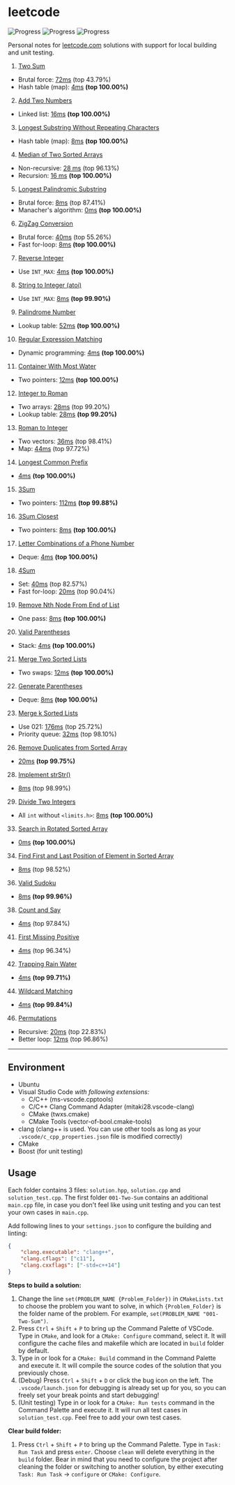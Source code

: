 # leetcode

![Progress](http://progressed.io/bar/76?title=TimingTop99+)
![Progress](http://progressed.io/bar/20?title=TopInterviewed)
![Progress](http://progressed.io/bar/3?title=All)

Personal notes for [leetcode.com](https://leetcode.com) solutions with support for local building and unit testing.

1. [Two Sum](https://leetcode.com/problems/two-sum/description/)

- Brutal force: [72ms](https://leetcode.com/submissions/detail/162240348/) (top 43.79%)
- Hash table (map): [4ms](https://leetcode.com/submissions/detail/162239318/) **(top 100.00%)**

2. [Add Two Numbers](https://leetcode.com/problems/add-two-numbers/description/)

- Linked list: [16ms](https://leetcode.com/submissions/detail/162239592/) **(top 100.00%)**

3. [Longest Substring Without Repeating Characters](https://leetcode.com/problems/longest-substring-without-repeating-characters/)

- Hash table (map): [8ms](https://leetcode.com/submissions/detail/162239918/) **(top 100.00%)**

4. [Median of Two Sorted Arrays](https://leetcode.com/problems/median-of-two-sorted-arrays/)

- Non-recursive: [28 ms](https://leetcode.com/submissions/detail/207084478/) (top 96.13%)
- Recursion: [16 ms](https://leetcode.com/submissions/detail/162238879/) **(top 100.00%)**

5. [Longest Palindromic Substring](https://leetcode.com/problems/longest-palindromic-substring/)

- Brutal force: [8ms](https://leetcode.com/submissions/detail/162245132/) (top 87.41%)
- Manacher's algorithm: [0ms](https://leetcode.com/submissions/detail/163268305/) **(top 100.00%)**

6. [ZigZag Conversion](https://leetcode.com/problems/zigzag-conversion/)

- Brutal force: [40ms](https://leetcode.com/submissions/detail/163403986/) (top 55.26%)
- Fast for-loop: [8ms](https://leetcode.com/submissions/detail/163405430/) **(top 100.00%)**

7. [Reverse Integer](https://leetcode.com/problems/reverse-integer/)

- Use `INT_MAX`: [4ms](https://leetcode.com/submissions/detail/163412779/) **(top 100.00%)**

8. [String to Integer (atoi)](https://leetcode.com/submissions/detail/163418517/)

- Use `INT_MAX`: [8ms](https://leetcode.com/submissions/detail/163418517/) **(top 99.90%)**

9. [Palindrome Number](https://leetcode.com/problems/palindrome-number/)

- Lookup table: [52ms](https://leetcode.com/submissions/detail/163427855/) **(top 100.00%)**

10. [Regular Expression Matching](https://leetcode.com/problems/regular-expression-matching/)

- Dynamic programming: [4ms](https://leetcode.com/submissions/detail/163443067/) **(top 100.00%)**

11. [Container With Most Water](https://leetcode.com/problems/container-with-most-water/)

- Two pointers: [12ms](https://leetcode.com/submissions/detail/207126145/) **(top 100.00%)**

12. [Integer to Roman](https://leetcode.com/problems/integer-to-roman/)

- Two arrays: [28ms](https://leetcode.com/submissions/detail/207183826/) (top 99.20%)
- Lookup table: [28ms](https://leetcode.com/submissions/detail/207184862/) **(top 99.20%)**

13. [Roman to Integer](https://leetcode.com/problems/roman-to-integer/)

- Two vectors: [36ms](https://leetcode.com/submissions/detail/208110036/) (top 98.41%)
- Map: [44ms](https://leetcode.com/submissions/detail/208111358/) (top 97.72%)

14. [Longest Common Prefix](https://leetcode.com/problems/longest-common-prefix/)

- [4ms](https://leetcode.com/submissions/detail/208296888/) **(top 100.00%)**

15. [3Sum](https://leetcode.com/problems/3sum/)

- Two pointers: [112ms](https://leetcode.com/submissions/detail/208704228/) **(top 99.88%)**

16. [3Sum Closest](https://leetcode.com/problems/3sum-closest/)

- Two pointers: [8ms](https://leetcode.com/submissions/detail/208717787/) **(top 100.00%)**

17. [Letter Combinations of a Phone Number](https://leetcode.com/problems/letter-combinations-of-a-phone-number/)

- Deque: [4ms](https://leetcode.com/submissions/detail/208767129/) **(top 100.00%)**

18. [4Sum](https://leetcode.com/problems/4sum/)

- Set: [40ms](https://leetcode.com/submissions/detail/208778417/) (top 82.57%)
- Fast for-loop: [20ms](https://leetcode.com/submissions/detail/208780575/) (top 90.04%)

19. [Remove Nth Node From End of List](https://leetcode.com/problems/remove-nth-node-from-end-of-list/)

- One pass: [8ms](https://leetcode.com/submissions/detail/208784263/) **(top 100.00%)**

20. [Valid Parentheses](https://leetcode.com/problems/valid-parentheses/)

- Stack: [4ms](https://leetcode.com/submissions/detail/208788918/) **(top 100.00%)**

21. [Merge Two Sorted Lists](https://leetcode.com/problems/merge-two-sorted-lists/)

- Two swaps: [12ms](https://leetcode.com/submissions/detail/209094239/) **(top 100.00%)**

22. [Generate Parentheses](https://leetcode.com/problems/generate-parentheses/)

- Deque: [8ms](https://leetcode.com/submissions/detail/209312997/) **(top 100.00%)**

23. [Merge k Sorted Lists](https://leetcode.com/problems/merge-k-sorted-lists/)

- Use 021: [176ms](https://leetcode.com/submissions/detail/209596082/) (top 25.72%)
- Priority queue: [32ms](https://leetcode.com/submissions/detail/209600116/) (top 98.10%)

26. [Remove Duplicates from Sorted Array](https://leetcode.com/problems/remove-duplicates-from-sorted-array/)

- [20ms](https://leetcode.com/submissions/detail/213952893/) **(top 99.75%)**

28. [Implement strStr()](https://leetcode.com/problems/implement-strstr/)

- [8ms](https://leetcode.com/submissions/detail/213957985/) (top 98.99%)

29. [Divide Two Integers](https://leetcode.com/problems/divide-two-integers/)

- All `int` without `<limits.h>`: [8ms](https://leetcode.com/submissions/detail/214028878/) **(top 100.00%)**

33. [Search in Rotated Sorted Array](https://leetcode.com/problems/search-in-rotated-sorted-array/)

- [0ms](https://leetcode.com/submissions/detail/229278082/) **(top 100.00%)**

34. [Find First and Last Position of Element in Sorted Array](https://leetcode.com/problems/find-first-and-last-position-of-element-in-sorted-array/)

- [8ms](https://leetcode.com/submissions/detail/229284793/) (top 98.52%)

36. [Valid Sudoku](https://leetcode.com/problems/valid-sudoku/)

- [8ms](https://leetcode.com/submissions/detail/229539524/) **(top 99.96%)**

38. [Count and Say](https://leetcode.com/problems/count-and-say/)

- [4ms](https://leetcode.com/submissions/detail/229554165/) (top 97.84%)

41. [First Missing Positive](https://leetcode.com/problems/first-missing-positive/)

- [4ms](https://leetcode.com/submissions/detail/229675184/) (top 96.34%)

42. [Trapping Rain Water](https://leetcode.com/problems/trapping-rain-water/)

- [4ms](https://leetcode.com/submissions/detail/229679714/) **(top 99.71%)**

44. [Wildcard Matching](https://leetcode.com/problems/wildcard-matching/)

- [4ms](https://leetcode.com/submissions/detail/229689968/) **(top 99.84%)**

46. [Permutations](https://leetcode.com/problems/permutations/)

- Recursive: [20ms](https://leetcode.com/submissions/detail/229700657/) (top 22.83%)
- Better loop: [12ms](https://leetcode.com/submissions/detail/229703064/) (top 96.86%)

------

## Environment

- Ubuntu
- Visual Studio Code *with following extensions:*
  - C/C++ (ms-vscode.cpptools)
  - C/C++ Clang Command Adapter (mitaki28.vscode-clang)
  - CMake (twxs.cmake)
  - CMake Tools (vector-of-bool.cmake-tools)
- clang (clang++ is used. You can use other tools as long as your `.vscode/c_cpp_properties.json` file is modified correctly) 
- CMake
- Boost (for unit testing)

## Usage

Each folder contains 3 files: `solution.hpp`, `solution.cpp` and `solution_test.cpp`. The first folder `001-Two-Sum` contains an additional `main.cpp` file, in case you don't feel like using unit testing and you can test your own cases in `main.cpp`.

Add following lines to your `settings.json` to configure the building and linting:

```json
{
    "clang.executable": "clang++",
    "clang.cflags": ["c11"],
    "clang.cxxflags": ["-std=c++14"]
}
```

**Steps to build a solution:**

1. Change the line `set(PROBLEM_NAME {Problem_Folder})` in `CMakeLists.txt` to choose the problem you want to solve, in which `{Problem_Folder}` is the folder name of the problem. For example, `set(PROBLEM_NAME "001-Two-Sum")`.
2. Press `Ctrl` + `Shift` + `P` to bring up the Command Palette of VSCode. Type in `CMake`, and look for a `CMake: Configure` command, select it. It will configure the cache files and makefile which are located in `build` folder by default.
3. Type in or look for a `CMake: Build` command in the Command Palette and execute it. It will compile the source codes of the solution that you previously chose.
4. (Debug) Press  `Ctrl` + `Shift` + `D` or click the bug icon on the left. The `.vscode/launch.json` for debugging is already set up for you, so you can freely set your break points and start debugging!
5. (Unit testing) Type in or look for a `CMake: Run tests` command in the Command Palette and execute it. It will run all test cases in `solution_test.cpp`. Feel free to add your own test cases.

**Clear build folder:**

1. Press `Ctrl` + `Shift` + `P` to bring up the Command Palette. Type in `Task: Run Task` and press `enter`. Choose `clean` will delete everything in the `build` folder. Bear in mind that you need to configure the project after cleaning the folder or switching to another solution, by either executing `Task: Run Task` -> `configure` or `CMake: Configure`.

